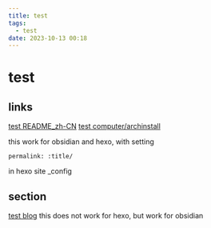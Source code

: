 ```yaml
---
title: test
tags:
  - test
date: 2023-10-13 00:18 
---
```

# test

## links
[test README_zh-CN](/wiki/README_zh-CN)
[test computer/archinstall](/wiki/compute/archinstall)

this work for obsidian and hexo, with setting 
```
permalink: :title/
```
in hexo site _config
## section

[test blog](../hexo/简记/party.md)
this does not work for hexo, but work for obsidian
